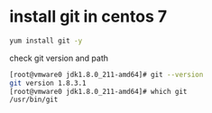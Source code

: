 # install git in centos 7

```bash
yum install git -y
```
check git version and path
```bash
[root@vmware0 jdk1.8.0_211-amd64]# git --version
git version 1.8.3.1
[root@vmware0 jdk1.8.0_211-amd64]# which git
/usr/bin/git
```